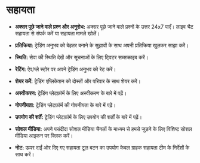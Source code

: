 # **सहायता**

- **अक्सर पूछे जाने वाले प्रश्न और अनुरोध:** अक्सर पूछे जाने वाले प्रश्नों के उत्तर 24x7 पाएँ। लाइव चैट सहायता से संपर्क करें या सहायता मामले खोलें।
- **प्रतिक्रिया:** ट्रेडिंग अनुभव को बेहतर बनाने के सुझावों के साथ अपनी प्रतिक्रिया खुलकर साझा करें।
- **स्थिति:** सेवा की स्थिति देखें और सूचनाओं के लिए ट्विटर सब्सक्राइब करें।
- **रेटिंग:** ऐप/प्ले स्टोर पर अपने ट्रेडिंग अनुभव को रेट करें।
- **शेयर करें:** ट्रेडिंग एप्लिकेशन को दोस्तों और परिवार के साथ शेयर करें।
- **अस्वीकरण:** ट्रेडिंग प्लेटफ़ॉर्म के लिए अस्वीकरण के बारे में पढ़ें।
- **गोपनीयता:** ट्रेडिंग प्लेटफ़ॉर्म की गोपनीयता के बारे में पढ़ें।
- **उपयोग की शर्तें:** ट्रेडिंग प्लेटफ़ॉर्म के लिए उपयोग की शर्तों के बारे में पढ़ें।
- **सोशल मीडिया:** अपने पसंदीदा सोशल मीडिया चैनलों के माध्यम से हमसे जुड़ने के लिए विशिष्ट सोशल मीडिया आइकन पर क्लिक करें।

- **नोट:** ऊपर दाईं ओर दिए गए सहायता टूल बटन का उपयोग केवल ग्राहक सहायता टीम के निर्देशों के साथ करें।


